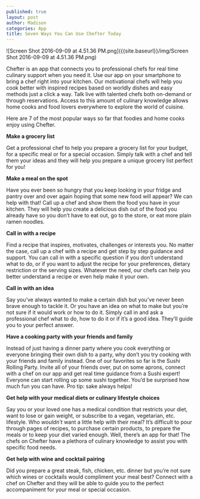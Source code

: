 ```yaml
---
published: true
layout: post
author: Madison
categories: App
title: Seven Ways You Can Use Chefter Today
---
```

![Screen Shot 2016-09-09 at 4.51.36 PM.png]({{site.baseurl}}/img/Screen Shot 2016-09-09 at 4.51.36 PM.png)


Chefter is an app that connects you to professional chefs for real time culinary support when you need it. Use our app on your smartphone to bring a chef right into your kitchen. Our motivational chefs will help you cook better with inspired recipes based on worldly dishes and easy methods just a click a way. Talk live with talented chefs both on-demand or through reservations. Access to this amount of culinary knowledge allows home cooks and food lovers everywhere to explore the world of cuisine. 


Here are 7 of the most popular ways so far that foodies and home cooks enjoy using Chefter. 



**Make a grocery list**

Get a professional chef to help you prepare a grocery list for your budget, for a specific meal or for a special occasion. Simply talk with a chef and tell them your ideas and they will help you prepare a unique grocery list perfect for you!


**Make a meal on the spot**

Have you ever been so hungry that you keep looking in your fridge and pantry over and over again hoping that some new food will appear? We can help with that! Call up a chef and show them the food you have in your kitchen. They will help you create a delicious dish out of the food  you already have so you don’t have to eat out, go to the store, or eat more plain ramen noodles. 


**Call in with a recipe**

Find a recipe that inspires, motivates, challenges or interests you. No matter the case, call up a chef with a recipe and get step by step guidance and support. You can call in with a  specific question if you don’t understand what to do, or if you want to adjust the recipe for your preferences, dietary restriction or the serving sizes. Whatever the need, our chefs can help you better understand a recipe or even help make it your own. 


**Call in with an idea**

Say you’ve always wanted to make a certain dish but you’ve never been brave enough to tackle it. Or you have an idea on what to make but you’re not sure if it would work or how to do it. Simply call in and ask a professional chef what to do, how to do it or if it’s a good idea. They’ll guide you to your perfect answer. 


**Have a cooking party with your friends and family**

Instead of just having a dinner party where you cook everything or everyone bringing their own dish to a party, why don’t you try cooking with your friends and family instead. One of our favorites so far is the Sushi Rolling Party. Invite all of your friends over, put on some aprons, connect with a chef on our app and get real time guidance from a Sushi expert! Everyone can start rolling up some sushi together. You’d be surprised how much fun you can have. Pro tip: sake always helps! 


**Get help with your medical diets or culinary lifestyle choices**

Say you or your loved one has a medical condition that restricts your diet, want to lose or gain weight, or subscribe to a vegan, vegetarian, etc. lifestyle.  Who _wouldn’t_ want a little help with their meal? It’s difficult to pour through pages of recipes, to purchase certain products, to prepare the meals or to keep your diet varied enough. Well, there’s an app for that! The chefs on Chefter have a plethora of culinary knowledge to assist you with specific food needs. 


**Get help with wine and cocktail pairing**

Did you prepare a great steak, fish, chicken, etc. dinner but you’re not sure which wines or cocktails would compliment your meal best? Connect with a chef on Chefter and they will be able to guide you to the perfect accompaniment for your meal or special occasion.
